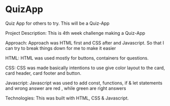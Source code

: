 # QuizApp
Quiz App for others to try.
This will be a Quiz-App

Project Description:
This is 4th week challenge making a Quiz-App

Approach:
Approach was HTML first and CSS after and Javascript. So that I can try to break things down for me to make it easier

HTML:
HTML was used mostly for buttons, containers for questions.

CSS:
CSS was made basically intentions to use give color layout to the card, card header, card footer and button.

Javascript:
Javascript was used to add const, functions, if & let statements and wrong answer are red , while green are right answers

Technologies:
This was built with HTML, CSS & Javascript.
